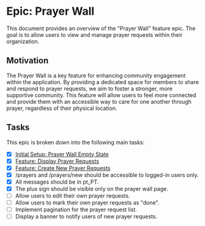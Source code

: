# Epic: Prayer Wall

This document provides an overview of the "Prayer Wall" feature epic. The goal is to allow users to view and manage prayer requests within their organization.

## Motivation

The Prayer Wall is a key feature for enhancing community engagement within the application. By providing a dedicated space for members to share and respond to prayer requests, we aim to foster a stronger, more supportive community. This feature will allow users to feel more connected and provide them with an accessible way to care for one another through prayer, regardless of their physical location.

## Tasks

This epic is broken down into the following main tasks:

- [x] [Initial Setup: Prayer Wall Empty State](./01-prayer-wall-empty-state.md)
- [x] [Feature: Display Prayer Requests](./02-display-prayer-requests.md)
- [x] [Feature: Create New Prayer Requests](./03-create-new-prayer-requests.md)
- [x] /prayers and /prayers/new should be accessible to logged-in users only.
- [x] All messages should be in pt_PT.
- [x] The plus sign should be visible only on the prayer wall page.
- [ ] Allow users to edit their own prayer requests.
- [ ] Allow users to mark their own prayer requests as "done".
- [ ] Implement pagination for the prayer request list.
- [ ] Display a banner to notify users of new prayer requests.
